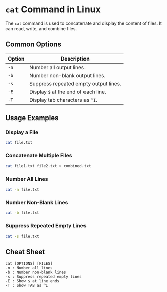 # `cat` Command in Linux

The `cat` command is used to concatenate and display the content of files. It can read, write, and combine files.

## Common Options

| Option | Description                                      |
|--------|--------------------------------------------------|
| `-n`   | Number all output lines.                         |
| `-b`   | Number non-blank output lines.                   |
| `-s`   | Suppress repeated empty output lines.            |
| `-E`   | Display `$` at the end of each line.             |
| `-T`   | Display tab characters as `^I`.                  |

## Usage Examples

### Display a File
```bash
cat file.txt
```

### Concatenate Multiple Files
```bash
cat file1.txt file2.txt > combined.txt
```

### Number All Lines
```bash
cat -n file.txt
```

### Number Non-Blank Lines
```bash
cat -b file.txt
```

### Suppress Repeated Empty Lines
```bash
cat -s file.txt
```

## Cheat Sheet

```plaintext
cat [OPTIONS] [FILES]
-n : Number all lines
-b : Number non-blank lines
-s : Suppress repeated empty lines
-E : Show $ at line ends
-T : Show TAB as ^I
```
